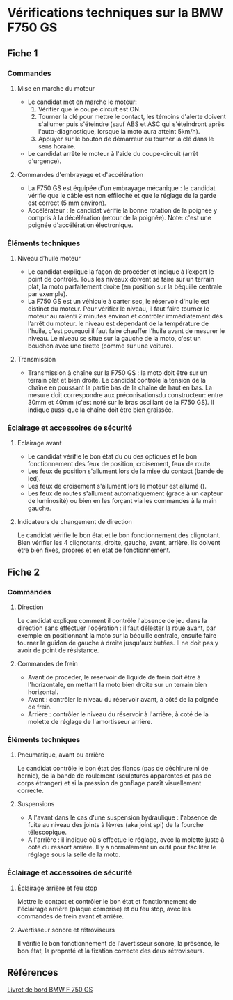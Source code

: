 # Vérifications techniques sur la BMW F750 GS

## Fiche 1

### Commandes

1. Mise en marche du moteur

    - Le candidat met en marche le moteur:
      1. Vérifier que le coupe circuit est ON.
      2. Tourner la clé pour mettre le contact, les témoins d'alerte doivent s'allumer puis s'éteindre (sauf ABS et ASC qui s'éteindront après l'auto-diagnostique, lorsque la moto aura atteint 5km/h).
      3. Appuyer sur le bouton de démarreur ou tourner la clé dans le sens horaire.
    - Le candidat arrête le moteur à l'aide du coupe-circuit (arrêt d'urgence).

2. Commandes d'embrayage et d'accélération

    - La F750 GS est équipée d'un embrayage mécanique : le candidat vérifie que le câble est non effiloché et que le réglage de la garde est correct (5 mm environ).
    - Accélérateur : le candidat vérifie la bonne rotation de la poignée y compris à la décélération (retour de la poignée). Note: c'est une poignée d'accélération électronique.

### Éléments techniques

1. Niveau d’huile moteur

    - Le candidat explique la façon de procéder et indique à l’expert le point de contrôle. Tous les niveaux doivent se faire sur un terrain plat, la moto parfaitement droite (en position sur la béquille centrale par exemple).
    - La F750 GS est un véhicule à carter sec, le réservoir d'huile est distinct du moteur. Pour vérifier le niveau, il faut faire tourner le moteur au ralenti 2 minutes environ et contrôler immédiatement dès l’arrêt du moteur. le niveau est dépendant de la température de l'huile, c'est pourquoi il faut faire chauffer l'huile avant de mesurer le niveau. Le niveau se situe sur la gauche de la moto, c'est un bouchon avec une tirette (comme sur une voiture).

2. Transmission

    - Transmission à chaîne sur la F750 GS : la moto doit être sur un terrain plat et bien droite. Le candidat contrôle la tension de la chaîne en poussant la partie bas de la chaîne de haut en bas. La mesure doit correspondre aux préconisationsdu constructeur: entre 30mm et 40mm (c'est noté sur le bras oscillant de la F750 GS). Il indique aussi que la chaîne doit être bien graissée.

### Éclairage et accessoires de sécurité

1. Eclairage avant

    - Le candidat vérifie le bon état du ou des optiques et le bon fonctionnement des feux de position, croisement, feux de route.
    - Les feux de position s'allument lors de la mise du contact (bande de led).
    - Les feux de croisement s'allument lors le moteur est allumé ().
    - Les feux de routes s'allument automatiquement (grace à un capteur de luminosité) ou bien en les forçant via les commandes à la main gauche.

2. Indicateurs de changement de direction

    Le candidat vérifie le bon état et le bon fonctionnement des clignotant. Bien vérifier les 4 clignotants, droite, gauche, avant, arrière. Ils doivent être bien fixés, propres et en état de fonctionnement.

## Fiche 2

### Commandes

1. Direction

    Le candidat explique comment il contrôle l'absence de jeu dans la direction sans effectuer l'opération : il faut délester la roue avant, par exemple en positionnant la moto sur la béquille centrale, ensuite faire tourner le guidon de gauche à droite jusqu'aux butées. Il ne doit pas y avoir de point de résistance.

2. Commandes de frein

    - Avant de procéder, le réservoir de liquide de frein doit être à l'horizontale, en mettant la moto bien droite sur un terrain bien horizontal.
    - Avant : contrôler le niveau du réservoir avant, à côté de la poignée de frein.
    - Arrière : contrôler le niveau du réservoir à l'arrière, à coté de la molette de réglage de l'amortisseur arrière.

### Éléments techniques

1. Pneumatique, avant ou arrière

    Le candidat contrôle le bon état des flancs (pas de déchirure ni de hernie), de la bande de roulement (sculptures apparentes et pas de corps étranger) et si la pression de gonflage paraît visuellement correcte.

2. Suspensions

    - A l'avant dans le cas d'une suspension hydraulique : l'absence de fuite au niveau des joints à lèvres (aka joint spi) de la fourche télescopique.
    - A l'arrière : il indique où s'effectue le réglage, avec la molette juste à côté du ressort arrière. Il y a normalement un outil pour faciliter le réglage sous la selle de la moto.

### Éclairage et accessoires de sécurité


1. Éclairage arrière et feu stop

    Mettre le contact et contrôler le bon état et fonctionnement de l'éclairage arrière (plaque comprise) et du feu stop, avec les commandes de frein avant et arrière.

2. Avertisseur sonore et rétroviseurs

    Il vérifie le bon fonctionnement de l'avertisseur sonore, la présence, le bon état, la propreté et la fixation correcte des deux rétroviseurs.


## Références

[Livret de bord BMW F 750 GS](https://www.bmw-motorrad-authorities.com/fr-FR/files/1233)
